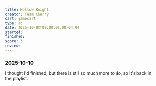 ```yaml
---
title: Hollow Knight
creator: Team Cherry
cart: gamecart
type: pc
date: 2025-10-08T09:00:00.00-04:00
started: 
finished: 
score: 3
review: 
---
```


### 2025-10-10

I thought I'd finished, but there is still so much more to do, so It's back in the playlist.